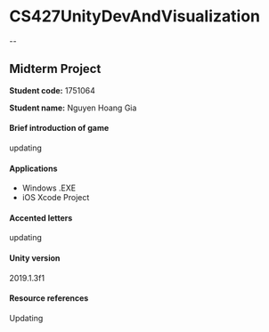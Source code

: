 # CS427UnityDevAndVisualization
--
## Midterm Project

**Student code:** 1751064

**Student name:** Nguyen Hoang Gia

#### Brief introduction of game
  updating
  
#### Applications
- Windows .EXE
- iOS Xcode Project

#### Accented letters
  updating

#### Unity version
  2019.1.3f1

#### Resource references
  Updating
